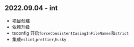 ## 2022.09.04 - int

-   项目创建
-   依赖升级
-   tsconfig 开启`forceConsistentCasingInFileNames`和`strict`
-   集成`eslint`,`prettier`,`husky`
